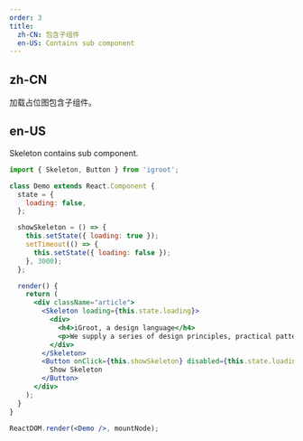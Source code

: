 ```yaml
---
order: 3
title:
  zh-CN: 包含子组件
  en-US: Contains sub component
---
```


## zh-CN

加载占位图包含子组件。

## en-US

Skeleton contains sub component.

````jsx
import { Skeleton, Button } from 'igroot';

class Demo extends React.Component {
  state = {
    loading: false,
  };

  showSkeleton = () => {
    this.setState({ loading: true });
    setTimeout(() => {
      this.setState({ loading: false });
    }, 3000);
  };

  render() {
    return (
      <div className="article">
        <Skeleton loading={this.state.loading}>
          <div>
            <h4>iGroot, a design language</h4>
            <p>We supply a series of design principles, practical patterns and high quality design resources (Sketch and Axure), to help people create their product prototypes beautifully and efficiently.</p>
          </div>
        </Skeleton>
        <Button onClick={this.showSkeleton} disabled={this.state.loading}>
          Show Skeleton
        </Button>
      </div>
    );
  }
}

ReactDOM.render(<Demo />, mountNode);
````

<style>
.article h4 {
  margin-bottom: 16px;
}
.article button {
  margin-top: 16px;
}
</style>
